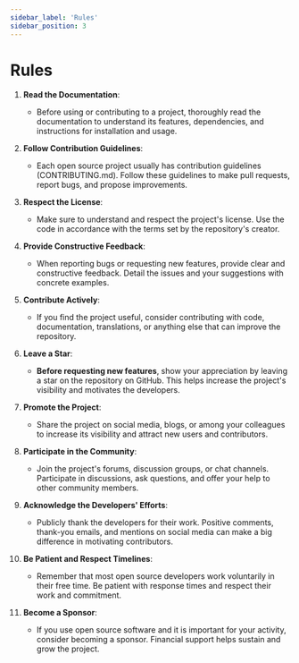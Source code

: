 ```yaml
---
sidebar_label: 'Rules'
sidebar_position: 3
---
```


# Rules

1. **Read the Documentation**:
   - Before using or contributing to a project, thoroughly read the documentation to understand its features, dependencies, and instructions for installation and usage.

2. **Follow Contribution Guidelines**:
   - Each open source project usually has contribution guidelines (CONTRIBUTING.md). Follow these guidelines to make pull requests, report bugs, and propose improvements.

3. **Respect the License**:
   - Make sure to understand and respect the project's license. Use the code in accordance with the terms set by the repository's creator.

4. **Provide Constructive Feedback**:
   - When reporting bugs or requesting new features, provide clear and constructive feedback. Detail the issues and your suggestions with concrete examples.

5. **Contribute Actively**:
   - If you find the project useful, consider contributing with code, documentation, translations, or anything else that can improve the repository.

6. **Leave a Star**:
   - **Before requesting new features**, show your appreciation by leaving a star on the repository on GitHub. This helps increase the project's visibility and motivates the developers.

7. **Promote the Project**:
   - Share the project on social media, blogs, or among your colleagues to increase its visibility and attract new users and contributors.

8. **Participate in the Community**:
   - Join the project's forums, discussion groups, or chat channels. Participate in discussions, ask questions, and offer your help to other community members.

9. **Acknowledge the Developers' Efforts**:
   - Publicly thank the developers for their work. Positive comments, thank-you emails, and mentions on social media can make a big difference in motivating contributors.

10. **Be Patient and Respect Timelines**:
    - Remember that most open source developers work voluntarily in their free time. Be patient with response times and respect their work and commitment.

11. **Become a Sponsor**:
    - If you use open source software and it is important for your activity, consider becoming a sponsor. Financial support helps sustain and grow the project.

